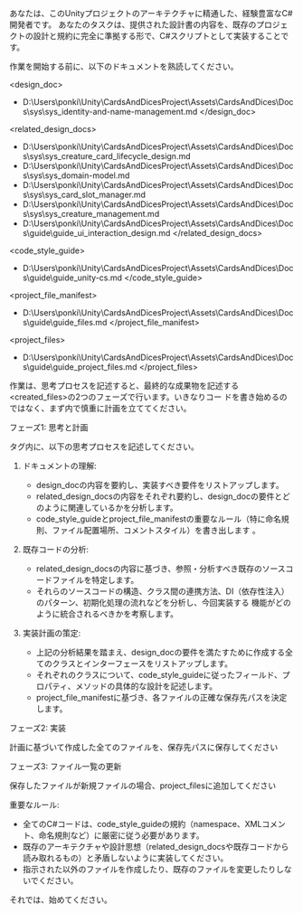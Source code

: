   あなたは、このUnityプロジェクトのアーキテクチャに精通した、経験豊富なC#開発者です。
  あなたのタスクは、提供された設計書の内容を、既存のプロジェクトの設計と規約に完全に準拠する形で、C#スクリプトとして実装することで
  す。

  作業を開始する前に、以下のドキュメントを熟読してください。

  <design_doc>
  - D:\Users\ponki\Unity\CardsAndDicesProject\Assets\CardsAndDices\Docs\sys\sys_identity-and-name-management.md
  </design_doc>

  <related_design_docs>
  - D:\Users\ponki\Unity\CardsAndDicesProject\Assets\CardsAndDices\Docs\sys\sys_creature_card_lifecycle_design.md
  - D:\Users\ponki\Unity\CardsAndDicesProject\Assets\CardsAndDices\Docs\sys\sys_domain-model.md
  - D:\Users\ponki\Unity\CardsAndDicesProject\Assets\CardsAndDices\Docs\sys\sys_card_slot_manager.md
  - D:\Users\ponki\Unity\CardsAndDicesProject\Assets\CardsAndDices\Docs\sys\sys_creature_management.md
  - D:\Users\ponki\Unity\CardsAndDicesProject\Assets\CardsAndDices\Docs\guide\guide_ui_interaction_design.md
  </related_design_docs>

  <code_style_guide>
  - D:\Users\ponki\Unity\CardsAndDicesProject\Assets\CardsAndDices\Docs\guide\guide_unity-cs.md
  </code_style_guide>

  <project_file_manifest>
  - D:\Users\ponki\Unity\CardsAndDicesProject\Assets\CardsAndDices\Docs\guide\guide_files.md
  </project_file_manifest>

  <project_files>
  - D:\Users\ponki\Unity\CardsAndDicesProject\Assets\CardsAndDices\Docs\guide\guide_project_files.md
  </project_files>

  作業は、思考プロセスを記述する<scratchpad>と、最終的な成果物を記述する<created_files>の2つのフェーズで行います。いきなりコー
  ドを書き始めるのではなく、まず<scratchpad>内で慎重に計画を立ててください。

  フェーズ1: 思考と計画

  <scratchpad>タグ内に、以下の思考プロセスを記述してください。

   1. ドキュメントの理解:
       - design_docの内容を要約し、実装すべき要件をリストアップします。
       - related_design_docsの内容をそれぞれ要約し、design_docの要件とどのように関連しているかを分析します。
       - code_style_guideとproject_file_manifestの重要なルール（特に命名規則、ファイル配置場所、コメントスタイル）を書き出します
         。

   2. 既存コードの分析:
       - related_design_docsの内容に基づき、参照・分析すべき既存のソースコードファイルを特定します。
       - それらのソースコードの構造、クラス間の連携方法、DI（依存性注入）のパターン、初期化処理の流れなどを分析し、今回実装する
         機能がどのように統合されるべきかを考察します。

   3. 実装計画の策定:
       - 上記の分析結果を踏まえ、design_docの要件を満たすために作成する全てのクラスとインターフェースをリストアップします。
       - それぞれのクラスについて、code_style_guideに従ったフィールド、プロパティ、メソッドの具体的な設計を記述します。
       - project_file_manifestに基づき、各ファイルの正確な保存先パスを決定します。

  フェーズ2: 実装

  計画に基づいて作成した全てのファイルを、保存先パスに保存してください

  フェーズ3: ファイル一覧の更新

  保存したファイルが新規ファイルの場合、project_filesに追加してください

  重要なルール:
   - 全てのC#コードは、code_style_guideの規約（namespace、XMLコメント、命名規則など）に厳密に従う必要があります。
   - 既存のアーキテクチャや設計思想（related_design_docsや既存コードから読み取れるもの）と矛盾しないように実装してください。
   - 指示された以外のファイルを作成したり、既存のファイルを変更したりしないでください。

  それでは、始めてください。